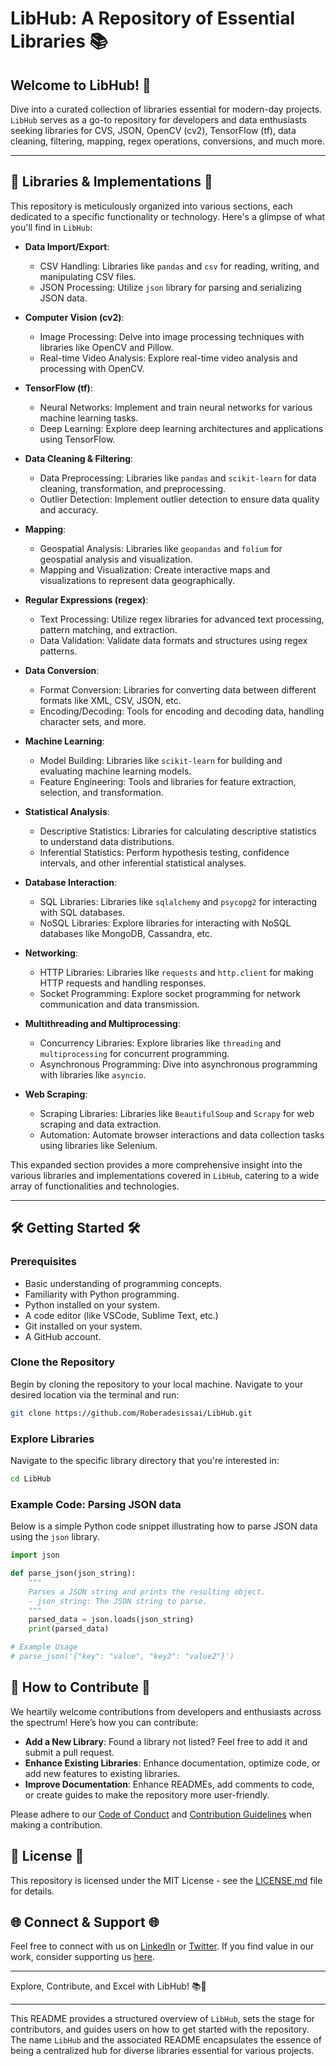 # LibHub: A Repository of Essential Libraries 📚

## Welcome to LibHub! 🎉

Dive into a curated collection of libraries essential for modern-day projects. `LibHub` serves as a go-to repository for developers and data enthusiasts seeking libraries for CVS, JSON, OpenCV (cv2), TensorFlow (tf), data cleaning, filtering, mapping, regex operations, conversions, and much more.

---

## 🚀 Libraries & Implementations 🚀

This repository is meticulously organized into various sections, each dedicated to a specific functionality or technology. Here's a glimpse of what you'll find in `LibHub`:

- **Data Import/Export**:
  - CSV Handling: Libraries like `pandas` and `csv` for reading, writing, and manipulating CSV files.
  - JSON Processing: Utilize `json` library for parsing and serializing JSON data.

- **Computer Vision (cv2)**:
  - Image Processing: Delve into image processing techniques with libraries like OpenCV and Pillow.
  - Real-time Video Analysis: Explore real-time video analysis and processing with OpenCV.

- **TensorFlow (tf)**:
  - Neural Networks: Implement and train neural networks for various machine learning tasks.
  - Deep Learning: Explore deep learning architectures and applications using TensorFlow.

- **Data Cleaning & Filtering**:
  - Data Preprocessing: Libraries like `pandas` and `scikit-learn` for data cleaning, transformation, and preprocessing.
  - Outlier Detection: Implement outlier detection to ensure data quality and accuracy.

- **Mapping**:
  - Geospatial Analysis: Libraries like `geopandas` and `folium` for geospatial analysis and visualization.
  - Mapping and Visualization: Create interactive maps and visualizations to represent data geographically.

- **Regular Expressions (regex)**:
  - Text Processing: Utilize regex libraries for advanced text processing, pattern matching, and extraction.
  - Data Validation: Validate data formats and structures using regex patterns.

- **Data Conversion**:
  - Format Conversion: Libraries for converting data between different formats like XML, CSV, JSON, etc.
  - Encoding/Decoding: Tools for encoding and decoding data, handling character sets, and more.

- **Machine Learning**:
  - Model Building: Libraries like `scikit-learn` for building and evaluating machine learning models.
  - Feature Engineering: Tools and libraries for feature extraction, selection, and transformation.

- **Statistical Analysis**:
  - Descriptive Statistics: Libraries for calculating descriptive statistics to understand data distributions.
  - Inferential Statistics: Perform hypothesis testing, confidence intervals, and other inferential statistical analyses.

- **Database Interaction**:
  - SQL Libraries: Libraries like `sqlalchemy` and `psycopg2` for interacting with SQL databases.
  - NoSQL Libraries: Explore libraries for interacting with NoSQL databases like MongoDB, Cassandra, etc.

- **Networking**:
  - HTTP Libraries: Libraries like `requests` and `http.client` for making HTTP requests and handling responses.
  - Socket Programming: Explore socket programming for network communication and data transmission.

- **Multithreading and Multiprocessing**:
  - Concurrency Libraries: Explore libraries like `threading` and `multiprocessing` for concurrent programming.
  - Asynchronous Programming: Dive into asynchronous programming with libraries like `asyncio`.

- **Web Scraping**:
  - Scraping Libraries: Libraries like `BeautifulSoup` and `Scrapy` for web scraping and data extraction.
  - Automation: Automate browser interactions and data collection tasks using libraries like Selenium.

This expanded section provides a more comprehensive insight into the various libraries and implementations covered in `LibHub`, catering to a wide array of functionalities and technologies.

---

## 🛠️ Getting Started 🛠️

### Prerequisites

- Basic understanding of programming concepts.
- Familiarity with Python programming.
- Python installed on your system.
- A code editor (like VSCode, Sublime Text, etc.)
- Git installed on your system.
- A GitHub account.

### Clone the Repository

Begin by cloning the repository to your local machine. Navigate to your desired location via the terminal and run:

```bash
git clone https://github.com/Roberadesissai/LibHub.git
```

### Explore Libraries

Navigate to the specific library directory that you're interested in:

```bash
cd LibHub
```

### Example Code: Parsing JSON data

Below is a simple Python code snippet illustrating how to parse JSON data using the `json` library.

```python
import json

def parse_json(json_string):
    """
    Parses a JSON string and prints the resulting object.
    - json_string: The JSON string to parse.
    """
    parsed_data = json.loads(json_string)
    print(parsed_data)

# Example Usage
# parse_json('{"key": "value", "key2": "value2"}')
```

## 🤝 How to Contribute 🤝

We heartily welcome contributions from developers and enthusiasts across the spectrum! Here’s how you can contribute:

- **Add a New Library**: Found a library not listed? Feel free to add it and submit a pull request.
- **Enhance Existing Libraries**: Enhance documentation, optimize code, or add new features to existing libraries.
- **Improve Documentation**: Enhance READMEs, add comments to code, or create guides to make the repository more user-friendly.

Please adhere to our [Code of Conduct](CODE_OF_CONDUCT.md) and [Contribution Guidelines](CONTRIBUTING.md) when making a contribution.

## 📜 License 📜

This repository is licensed under the MIT License - see the [LICENSE.md](LICENSE.md) file for details.

## 🌐 Connect & Support 🌐

Feel free to connect with us on [LinkedIn](Your_LinkedIn_Profile) or [Twitter](Your_Twitter_Profile). If you find value in our work, consider supporting us [here](Your_Support_Link).

---

Explore, Contribute, and Excel with LibHub! 📚🚀

--- 

This README provides a structured overview of `LibHub`, sets the stage for contributors, and guides users on how to get started with the repository. The name `LibHub` and the associated README encapsulates the essence of being a centralized hub for diverse libraries essential for various projects.
